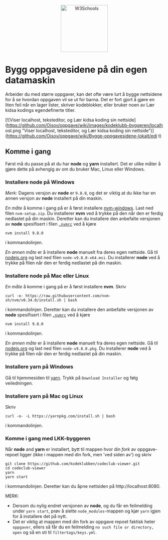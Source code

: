 <p align="center">
<img border="0" alt="W3Schools" src="https://github.com/kodeklubben/oppgaver-wiki/blob/master/images/kodeklubb-byggeren/node-yarn-logo.png" height="150t">
</p>

# Bygg oppgavesidene på din egen datamaskin

Arbeider du med større oppgaver, kan det ofte være lurt å bygge nettsidene for å
se hvordan oppgaven vil se ut for barna. Det er fort gjort å gjøre en liten feil
når en lager lister, skriver kodeblokker, eller bruker noen av Lær kidsa kodings
egendefinerte titler.

[![Viser localhost, teksteditor, og Lær kidsa koding sin
nettside](https://github.com/Oisov/oppgave/wiki/images/kodeklubb-byggeren/localh
ost.png "Viser localhost, teksteditor, og Lær kidsa koding sin
nettside")](https://github.com/Oisov/oppgave/wiki/Bygge-oppgavesidene-lokalt/edi
t)

## Komme i gang

Først må du passe på at du har **node** og **yarn** installert. Det er ulike
måter å gjøre dette på avhengig av om du bruker Mac, Linux eller Windows.

### Installere node på Windows

_Merk:_ Dagens versjon av **node** er `9.8.0`, og det er viktig at du ikke har
en annen versjon av **node** installert på din maskin.

_En måte_ å komme i gang på er å først installere
[nvm-windows](https://github.com/coreybutler/nvm-windows/releases). Last ned
filen `nvm-setup.zip`. Du installerer **nvm** ved å trykke på den når den er
ferdig nedlastet på din maskin. Deretter kan du installere den anbefalte
versjonen av **node** spesifisert i filen
[`.nvmrc`](https://github.com/kodeklubben/codeclub-viewer/blob/master/.nvmrc)
ved å kjøre

    nvm install 9.8.0

i kommandolinjen.

_En annen måte_ er å installere **node** manuelt fra deres egen nettside. Gå
til [nodejs.org](https://nodejs.org/download/release/v9.8.0) og last ned filen
`node-v9.8.0-x64.msi`. Du installerer **node** ved å trykke på filen når den er
ferdig nedlastet på din maskin.

### Installere node på Mac eller Linux

_En måte_ å komme i gang på er å først installere
**nvm**. Skriv

    curl -o- https://raw.githubusercontent.com/nvm-sh/nvm/v0.34.0/install.sh | bash

i kommandolinjen. Deretter kan du installere den anbefalte versjonen av
**node** spesifisert i filen
[`.nvmrc`](https://github.com/kodeklubben/codeclub-viewer/blob/master/.nvmrc)
ved å kjøre

    nvm install 9.8.0

i kommandolinjen.

_En annen måte_ er å installere **node** manuelt fra deres egen nettside. Gå
til [nodejs.org](https://nodejs.org/download/release/v9.8.0) og last ned filen
`node-v9.8.0.pkg`. Du installerer **node** ved å trykke på filen når den er
ferdig nedlastet på din maskin.

### Installere yarn på Windows

Gå til hjemmesiden til
[yarn](https://yarnpkg.com/lang/en/docs/install/#windows-stable). Trykk på
`Download Installer` og følg veiledningen.

### Installere yarn på Mac og Linux

Skriv

    curl -o- -L https://yarnpkg.com/install.sh | bash

i kommandolinjen.

### Komme i gang med LKK-byggeren

Når **node** and **yarn** er installert, bytt til mappen hvor din _fork_ av
oppgave-repoet ligger (ikke _i_ mappen med din fork, men 'ved siden av') og
skriv

```
git clone https://github.com/kodeklubben/codeclub-viewer.git
cd codeclub-viewer
yarn
yarn start
```

i kommandolinjen. Deretter kan du åpne nettsiden på http://localhost:8080.

MERK:

- Dersom du nylig endret versjonen av **node**, og du får en feilmelding under
  `yarn start`, prøv å slette `node_modules`-mappen og kjør
  `yarn` igjen for å installere det på nytt.
- Det er viktig at mappen med din fork av oppgave repoet faktisk heter
  `oppgaver`, ellers så får du en feilmelding `no such file or directory, open`
  og så en sti til `filtertags/keys.yml`.
